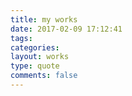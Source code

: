 ```yaml
---
title: my works
date: 2017-02-09 17:12:41
tags:
categories:
layout: works
type: quote
comments: false
---
```


<!-- type quote will not load article title, -->
<!-- to add a new work, edit _data project file and add image to images folder -->
